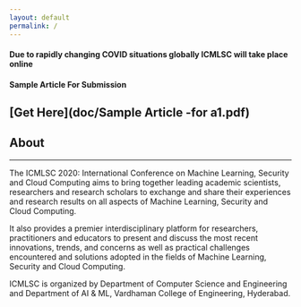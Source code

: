 ```yaml
---
layout: default
permalink: /
---
```

#### Due to rapidly changing COVID situations globally ICMLSC will take place online

#### Sample Article For Submission

[Get Here](doc/Sample Article -for a1.pdf)
---
## About
---
The ICMLSC 2020: International Conference on Machine Learning, Security and Cloud Computing aims to bring together leading academic scientists, researchers and research scholars to exchange and share their experiences and research results on all aspects of Machine Learning, Security and Cloud Computing.

It also provides a premier interdisciplinary platform for researchers, practitioners and educators to present and discuss the most recent innovations, trends, and concerns as well as practical challenges encountered and solutions adopted in the fields of Machine Learning, Security and Cloud Computing.

ICMLSC is organized by Department of Computer Science and Engineering and Department of AI & ML, Vardhaman College of Engineering, Hyderabad.
